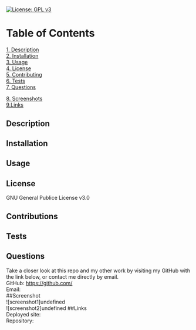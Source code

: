 #   
[![License: GPL v3](https://img.shields.io/badge/License-GPLv3-blue.svg)](https://www.gnu.org/licenses/gpl-3.0)  
  
 # Table of Contents  
   
[1. Description](##Description)  
[2. Installation](##Installation)  
[3. Usage](##Usage)  
[4. License](##License)  
[5. Contributing](##Contributing)  
[6. Tests](##Tests)  
[7. Questions](##Questions) 
  
[8. Screenshots](##Screenshots)  
[9.Links](##Links)  
## Description  
  
  
## Installation  
  
  
## Usage  
  
  
## License  
GNU General Publice License v3.0  
  
## Contributions  
   
   
## Tests   
   
   
## Questions  
Take a closer look at this repo and my other work by visiting my GitHub with the link below, or contact me directly by email.  
GitHub: https://github.com/  
Email:   
##Screenshot  
![screenshot1]undefined  
![screenshot2]undefined 
##Links  
Deployed site:   
Repository: 